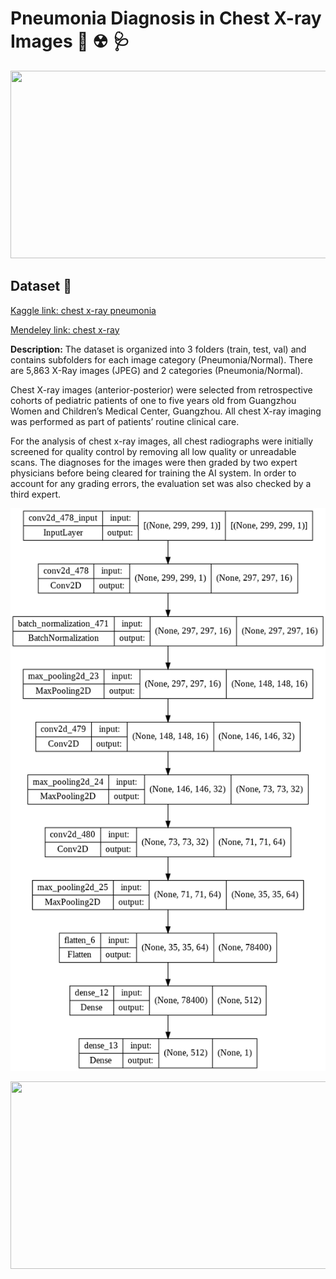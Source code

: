 # Pneumonia Diagnosis in Chest X-ray Images 🏥 ☢ 🩺

<p align="center">
  <img width="700" height="300" src="https://img.grepmed.com/uploads/5678/pneumonia-cxr-comparison-lung-clinical-original.gif">
</p>

## Dataset 📔

[Kaggle link: chest x-ray pneumonia](https://www.kaggle.com/datasets/paultimothymooney/chest-xray-pneumonia)

[Mendeley link: chest x-ray](https://data.mendeley.com/datasets/rscbjbr9sj/2)

**Description:** The dataset is organized into 3 folders (train, test, val) and contains subfolders for each image category (Pneumonia/Normal). There are 5,863 X-Ray images (JPEG) and 2 categories (Pneumonia/Normal).

Chest X-ray images (anterior-posterior) were selected from retrospective cohorts of pediatric patients of one to five years old from Guangzhou Women and Children’s Medical Center, Guangzhou. All chest X-ray imaging was performed as part of patients’ routine clinical care.

For the analysis of chest x-ray images, all chest radiographs were initially screened for quality control by removing all low quality or unreadable scans. The diagnoses for the images were then graded by two expert physicians before being cleared for training the AI system. In order to account for any grading errors, the evaluation set was also checked by a third expert.


<p align="center">
  <img width="700" height="900" src="https://github.com/Pegah-Ardehkhani/Pneumonia-Diagnosis-in-Chest-X-ray-Images/blob/main/CNN.png">
</p>

<p align="center">
  <img width="900" height="300" src="https://camo.githubusercontent.com/b50c628a87182a67a7d738d9bace531587992223b6b45788d9fb544ae11f31cb/68747470733a2f2f6d69726f2e6d656469756d2e636f6d2f6d61782f323030302f302a746533786b734f725679744d2d423137">
</p>
